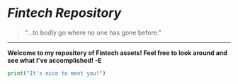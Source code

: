# *Fintech Repository*

> "...to bodly go where no one has gone before."
---
**Welcome to my repository of Fintech assets! Feel free to look around and see what I've accomplished! -E**

``` python
print("It's nice to meet you!")
```